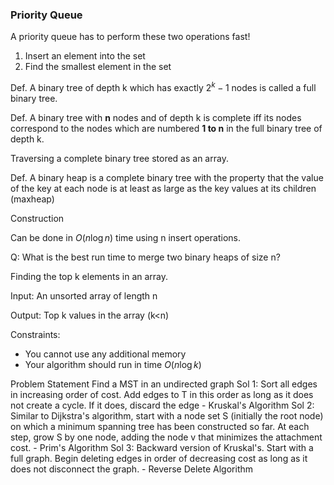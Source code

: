 ### Priority Queue

A priority queue has to perform these two operations fast!

1. Insert an element into the set
2. Find the smallest element in the set

Def. A binary tree of depth k which has exactly $2^k-1$ nodes is called a full binary tree.

Def. A binary tree with **n** nodes and of depth k is complete iff its nodes correspond to the nodes which are numbered **1 to n** in the full binary tree of depth k.

Traversing a complete binary tree stored as an array.

Def. A binary heap is a complete binary tree with the property that the value of the key at each node is at least as large as the key values at its children (maxheap)

Construction

Can be done in $O(n\log n)$ time using n insert operations.

Q: What is the best run time to merge two binary heaps of size n?

Finding the top k elements in an array.

Input: An unsorted array of length n

Output: Top k values in the array (k<n)

Constraints:

- You cannot use any additional memory	
- Your algorithm should run in time $O(n\log k)$





Problem Statement
Find a MST in an undirected graph
Sol 1:  Sort all edges in increasing order of cost. Add edges to T in this order as long as it does not create a cycle. If it does, discard the edge - Kruskal's Algorithm
Sol 2: Similar to Dijkstra's algorithm, start with a node set S (initially the root node) on which a minimum spanning tree has been constructed so far. At each step, grow S by one node, adding the node v that minimizes the attachment cost. - Prim's Algorithm
Sol 3: Backward version of Kruskal's. Start with a full graph. Begin deleting edges in order of decreasing cost as long as it does not disconnect the graph. - Reverse Delete Algorithm